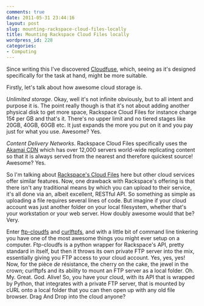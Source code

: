 ```yaml
---
comments: true
date: 2011-05-31 23:44:16
layout: post
slug: mounting-rackspace-cloud-files-locally
title: Mounting Rackspace Cloud Files locally
wordpress_id: 228
categories:
- Computing
---
```


Since writing this I've discovered [Cloudfuse](http://sandeepsidhu.wordpress.com/2011/03/07/mounting-cloud-files-using-cloudfuse-into-ubuntu-10-10-v2/), which, seeing as it's designed specifically for the task at hand, might be more suitable.

Firstly, let's talk about how awesome cloud storage is.

_Unlimited storage_. Okay, well it's not infinite obviously, but to all intent and purpose it is. The point really though is that it's not about adding another physical disk to get more space, Rackspace Cloud Files for instance charge 15¢ per GB and that's it. There's no upper limit and no tiered stages like 20GB, 40GB, 60GB etc. It just expands the more you put on it and you pay just for what you use. Awesome? Yes.

_Content Delivery Networks_. Rackspace Cloud Files specifically uses the [Akamai CDN](http://www.akamai.com/dl/technical_publications/GloballyDistributedContentDelivery.pdf) which has over 12,000 servers world-wide replicating content so that it is always served from the nearest and therefore quickest source! Awesome? Yes.

So I'm talking about [Rackspace's Cloud Files](http://www.rackspace.com/cloud/cloud_hosting_products/files/) here but other cloud services offer similar features. Now, one drawback with Rackspace's offering is that there isn't any traditional means by which you can upload to their service, it's all done via an, albeit excellent, RESTful API. So something as simple as uploading a file requires several lines of code. But imagine if your cloud account was just another folder on your local filesystem, whether that's your workstation or your web server. How doubly awesome would that be? Very.

Enter [ftp-cloudfs](https://github.com/chmouel/ftp-cloudfs/) and [curlftpfs](http://curlftpfs.sourceforge.net/), and with a little bit of command line tinkering you have one of the most awesome things you might ever setup on a computer. Ftp-cloudfs is a python wrapper for Rackspace's API, pretty standard in itself, but then it throws its own private FTP server into the mix, essentially giving you FTP access to your cloud account. Yes, yes, yes! Now, for the pièce _de_ résistance, the cherry on the cake, the jewel in the crown; curlftpfs and its ability to mount an FTP server as a local folder. Oh. My. Great. God. Alive! So, you have your cloud, with its API that is wrapped by Python, that integrates with a private FTP server, that is mounted by cURL onto a local folder that you can then open up with any old file browser. Drag And Drop into the cloud anyone?

